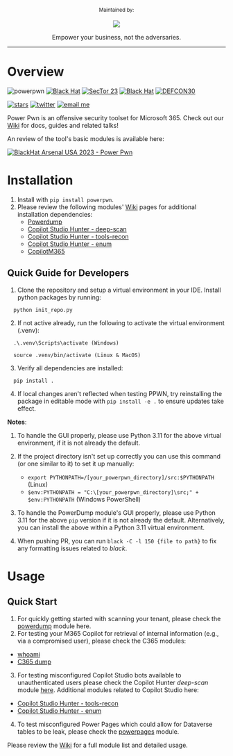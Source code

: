 <div align="center">
	<p>
		<sup>Maintained by:</sup>
		<br>
		<br>
		<a href="https://www.zenity.io">
			<img src="/zenity_logo.png"/>
		</a>
        <p>
        Empower your business, not the adversaries.
        </p>
	</p>
	<hr>
</div>

# Overview

![powerpwn](wiki/powerpwn_asci_black.png)
[![Black Hat](https://img.shields.io/badge/Black%20Hat-USA%202024-blue)](https://www.toolswatch.org)
[![SecTor 23](https://img.shields.io/badge/SecTor-23-red)](https://www.blackhat.com/sector/2023/arsenal/schedule/index.html#entraid-guest-to-corp-data-dump-with-powerpwn-36105)
[![Black Hat](https://img.shields.io/badge/Black%20Hat-USA%202023-blue)](https://www.toolswatch.org)
[![DEFCON30](https://img.shields.io/badge/DEFCON-30-8A2BE2)](https://forum.defcon.org/node/241932)

[![stars](https://img.shields.io/github/stars/mbrg/power-pwn?icon=github&style=social)](https://github.com/mbrg/power-pwn)
[![twitter](https://img.shields.io/twitter/follow/mbrg0?icon=twitter&style=social&label=Follow)](https://twitter.com/intent/follow?screen_name=mbrg0)
[![email me](https://img.shields.io/badge/michael.bargury-owasp.org-red?logo=Gmail)](mailto:michael.bargury@owasp.org)

Power Pwn is an offensive security toolset for Microsoft 365.
Check out our [Wiki](https://github.com/mbrg/power-pwn/wiki) for docs, guides and related talks!

An review of the tool's basic modules is available here:

[![BlackHat Arsenal USA 2023 - Power Pwn](https://img.youtube.com/vi/LpdckZyBwvs/0.jpg)](https://www.youtube.com/watch?v=LpdckZyBwvs)

# Installation

1. Install with `pip install powerpwn`.
2. Please review the following modules' [Wiki](https://github.com/mbrg/power-pwn/wiki) pages for additional installation dependencies:
   - [Powerdump](https://github.com/mbrg/power-pwn/wiki/Modules:-PowerDump)
   - [Copilot Studio Hunter - deep-scan](https://github.com/mbrg/power-pwn/wiki/Modules:-Copilot-Studio-Hunter-%E2%80%90-Deep-Scan)
   - [Copilot Studio Hunter - tools-recon](https://github.com/mbrg/power-pwn/wiki/Modules:-Copilot-Studio-Hunter-%E2%80%90-tools-recon)
   - [Copilot Studio Hunter - enum](https://github.com/mbrg/power-pwn/wiki/Modules:-Copilot-Studio-Hunter-%E2%80%90-Enum)
   - [CopilotM365](https://github.com/mbrg/power-pwn/wiki/Modules:-Copilot-Connector-and-Automator)

## Quick Guide for Developers

1. Clone the repository and setup a virtual environment in your IDE. Install python packages by running:

```
  python init_repo.py
```

2. If not active already, run the following to activate the virtual environment (.venv):

```
  .\.venv\Scripts\activate (Windows)

  source .venv/bin/activate (Linux & MacOS)
```

3. Verify all dependencies are installed:

```
  pip install .
```

4. If local changes aren't reflected when testing PPWN, try reinstalling the package in editable mode with `pip install -e .` to ensure updates take effect.

**Notes**:

1. To handle the GUI properly, please use Python 3.11 for the above virtual environment, if it is not already the default.
2. If the project directory isn't set up correctly you can use this command (or one similar to it) to set it up manually:

   - `export PYTHONPATH=/[your_powerpwn_directory]/src:$PYTHONPATH` (Linux)
   - `$env:PYTHONPATH = "C:\[your_powerpwn_directory]\src;" + $env:PYTHONPATH` (Windows PowerShell)

3. To handle the PowerDump module's GUI properly, please use Python 3.11 for the above `pip` version if it is not already the default. Alternatively, you can install the above within a Python 3.11 virtual environment.
4. When pushing PR, you can run `black -C -l 150 {file to path}` to fix any formatting issues related to _black_.

# Usage

## Quick Start

1. For quickly getting started with scanning your tenant, please check the [powerdump](https://github.com/mbrg/power-pwn/wiki/Modules:-PowerDump) module here.
2. For testing your M365 Copilot for retrieval of internal information (e.g., via a compromised user), please check the C365 modules:

- [whoami](https://github.com/mbrg/power-pwn/wiki/Modules:-Copilot-M365-%E2%80%90-Whoami)
- [C365 dump](https://github.com/mbrg/power-pwn/wiki/Modules:-Copilot-M365-%E2%80%90-Dump)

3. For testing misconfigured Copilot Studio bots available to unauthenticated users please check the Copilot Hunter _deep-scan_ module [here](https://github.com/mbrg/power-pwn/wiki/Modules:-Copilot-Studio-Hunter-%E2%80%90-Deep-Scan). Additional modules related to Copilot Studio here:

- [Copilot Studio Hunter - tools-recon](https://github.com/mbrg/power-pwn/wiki/Modules:-Copilot-Studio-Hunter-%E2%80%90-Tools-Recon)
- [Copilot Studio Hunter - enum](https://github.com/mbrg/power-pwn/wiki/Modules:-Copilot-Studio-Hunter-%E2%80%90-Enum)

4. To test misconfigured Power Pages which could allow for Dataverse tables to be leak, please check the [powerpages](https://github.com/mbrg/power-pwn/wiki/Modules:-Power-Pages) module.

Please review the [Wiki](https://github.com/mbrg/power-pwn/wiki) for a full module list and detailed usage.
